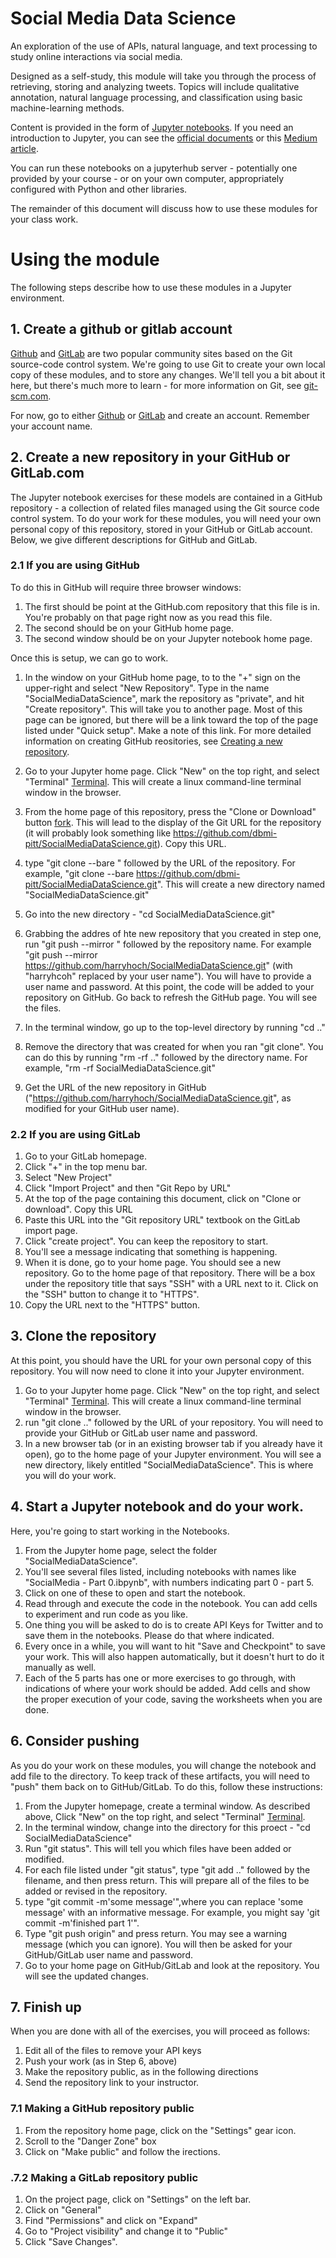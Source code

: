 # Social Media Data Science

An exploration of the use of APIs, natural language, and text
processing to study online interactions via social media.  

Designed as a self-study, this module will take you through the process of retrieving, storing and analyzing tweets. Topics will include qualitative annotation, natural language processing, and classification using basic machine-learning methods. 

Content is provided in the form of [Jupyter notebooks](http://www.jupyter.org).  If you need an introduction to Jupyter, you can see the [official documents](https://jupyter-notebook.readthedocs.io/en/latest/) or this [Medium article](https://jupyter-notebook.readthedocs.io/en/latest/). 

You can run these notebooks on a jupyterhub server - potentially one provided by your course - or on your own computer, appropriately configured with Python and other libraries.

The remainder of this document will discuss how to use these modules for your class work.

# Using the module

The following steps describe how to use these modules in a Jupyter environment.


## 1. Create a github or gitlab account

[Github](https://www.Github.com) and [GitLab](https://www.gitlab.com) are two popular community sites based on the Git source-code control system. We're going to use Git to create your own local copy of these modules, and to store any changes. We'll tell you a bit about it here, but there's much more to learn -  for more information on Git, see [git-scm.com](https://git-scm.com/).

For now, go to either [Github](https://www.Github.com) or [GitLab](https://www.gitlab.com) and create an account. Remember your account name.

## 2. Create a new repository in your GitHub or GitLab.com

The Jupyter notebook exercises for these models are contained in a GitHub repository - a collection of related files managed using the Git source code control system. To do your work for these modules, you will need your own personal copy of this repository, stored in your GitHub or GitLab account.  Below, we give different descriptions for GitHub and GitLab.

### 2.1 If you are using GitHub

To do this in GitHub will require three browser windows:

1. The first should be point at the GitHub.com repository that this file is in. You're probably on that page right now as you read this file. 
2. The second should be on your GitHub home page. 
3. The second window should be on your Jupyter notebook home page.

Once this is setup, we can go to work. 

1. In the window on your GitHub home page, to to the "+" sign on the upper-right and select "New Repository".  Type in the name "SocialMediaDataScience", mark the repository as "private", and hit "Create repository". This will take you to another page. Most of this page can be ignored, but there will be a link toward the top of the page listed under "Quick setup". Make a note of this link.  For more detailed information on creating GitHub reositories, see [Creating a new repository](https://help.github.com/articles/creating-a-new-repository/).

2. Go to your Jupyter home page. Click "New" on the top right, and select "Terminal" [Terminal](images/new-terminal.png). This will create a linux command-line terminal window in the browser.
3. From the home page of this repository, press the "Clone or Download" button [fork](images/fork-clone.jpg). This will lead to the display of the Git URL for the repository (it will probably look something like https://github.com/dbmi-pitt/SocialMediaDataScience.git). Copy this URL.
4. type "git clone --bare " followed by the URL of the repository. For example, "git clone --bare https://github.com/dbmi-pitt/SocialMediaDataScience.git". This will create a new directory named "SocialMediaDataScience.git"
5. Go into the new directory - "cd SocialMediaDataScience.git"
6. Grabbing the addres of hte new repository that you created in step one, run "git push --mirror " followed by the repository name. For example "git push --mirror https://github.com/harryhoch/SocialMediaDataScience.git" (with "harryhcoh" replaced by your user name"). You will have to provide a user name and password. At this point, the code will be added to your repository on GitHub. Go back to refresh the GitHub page. You will see the files.
7. In the terminal window, go up to the top-level directory by running "cd .."
8. Remove the directory that was created for when you ran "git clone". You can do this by running "rm -rf .." followed by the directory name. For example, "rm -rf SocialMediaDataScience.git"
9. Get the URL of the new repository in GitHub ("https://github.com/harryhoch/SocialMediaDataScience.git", as modified for your GitHub user name).

### 2.2 If you are using GitLab
1. Go to your GitLab homepage.
2. Click "+" in the top menu bar.
3. Select "New Project"
4. Click "Import Project" and then "Git Repo by URL"
5. At the top of the page containing this document, click on "Clone or download". Copy this URL
6. Paste this URL into the "Git repository URL" textbook on the GitLab import page.
7. Click "create project".  You can keep the repository to start.
8. You'll see a message indicating that something is happening.
9. When it is done, go to your home page. You should see a new repository. Go to the home page of that repository.  There will be a box under the repository title that says "SSH" with a URL next to it. Click on the "SSH" button to change it to "HTTPS".
10. Copy the URL next to the "HTTPS" button.

## 3. Clone the repository

At this point, you should have the URL for your own personal copy of this repository. You will now need to clone it into your Jupyter environment.

1. Go to your Jupyter home page. Click "New" on the top right, and select "Terminal" [Terminal](images/new-terminal.png). This will create a linux command-line terminal window in the browser.
2. run "git clone .." followed by the URL of your repository. You will need to provide your GitHub or GitLab user name and password.
3. In a new browser tab (or in an existing browser tab if you already have it open), go to the home page of your Jupyter environment. You will see a new directory, likely entitled "SocialMediaDataScience". This is where you will do your work.

## 4. Start a Jupyter notebook and do your work.

Here, you're going to start working in the Notebooks. 

1. From the Jupyter home page, select the folder "SocialMediaDataScience".
2. You'll see several files listed, including notebooks with names like "SocialMedia - Part 0.ibpynb", with numbers indicating part 0 - part 5. 
3. Click on one of these to open and start the notebook.
4. Read through and execute the code in the notebook.  You can add cells to experiment and run code as you like.
5. One thing you will be asked to do is to create API Keys for Twitter and to save them in the notebooks. Please do that where indicated.
6. Every once in a while, you will want to hit "Save and Checkpoint" to save your work. This will also happen automatically, but it doesn't hurt to do it manually as well.
7. Each of the 5 parts has one or more exercises to go through, with indications of where your work should be added. Add cells and show the proper execution of your code, saving the worksheets when you are done.

## 6. Consider pushing

As you do your work on these modules, you will change the notebook and add file to the directory. To keep track of these artifacts, you will need to "push" them back on to GitHub/GitLab. To do this, follow these instructions:

1. From the Jupyter homepage, create a terminal window. As described above, Click "New" on the top right, and select "Terminal" [Terminal](images/new-terminal.png).
2. In the terminal window, change into the directory for this proect - "cd SocialMediaDataScience" 
3. Run "git status". This will tell you which files have been added or modified.
4. For each file listed under "git status", type "git add .." followed by the filename, and then press return. This will prepare all of the files to be added or revised in the repository.
5. type "git commit -m'some message'",where you can replace 'some message' with an informative message. For example, you might say 'git commit -m'finished part 1'". 
6. Type "git push origin" and press return. You may see a warning message (which you can ignore). You will then be asked for your GitHub/GitLab user name and password.
7. Go to your home page on GitHub/GitLab and look at the repository. You will see the updated changes.

## 7. Finish up

When you are done with all of the exercises, you will proceed as follows:

1. Edit all of the files to remove your API keys
2. Push your work (as in Step 6, above)
3. Make the repository public, as in the following directions
4. Send the repository link to your instructor. 

### 7.1 Making a GitHub repository public

1. From the repository home page, click on the "Settings" gear icon.
2. Scroll to the "Danger Zone" box
3. Click on "Make public" and follow the irections.


### .7.2 Making a GitLab repository public
1. On the project page, click on "Settings" on the left bar. 
2. Click on "General" 
3. Find "Permissions" and click on "Expand"
4. Go to "Project visibility" and change it to "Public"
5. Click "Save Changes".

